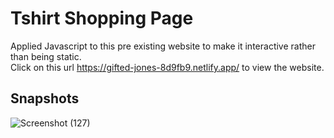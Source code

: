 # Tshirt Shopping Page
Applied Javascript to this pre existing website to make it interactive rather than being static.  
Click on this url https://gifted-jones-8d9fb9.netlify.app/ to view the website.  

## Snapshots
![Screenshot (127)](https://user-images.githubusercontent.com/65860350/151980001-6aae8877-eb62-45a7-89e5-ac4bfcaa40ae.png)

